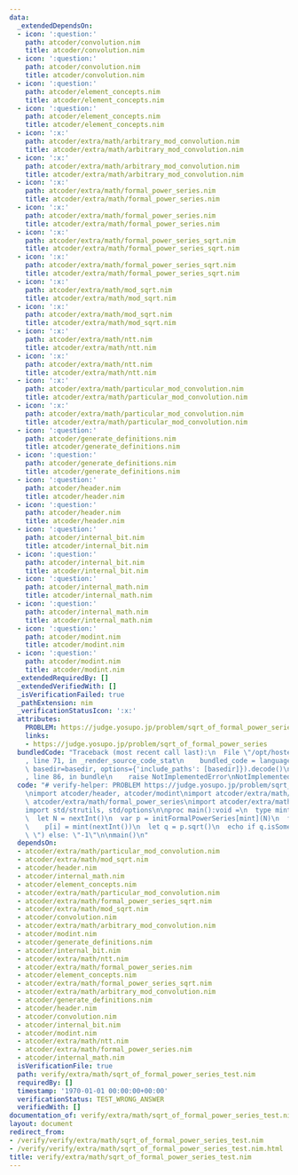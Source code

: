 ```yaml
---
data:
  _extendedDependsOn:
  - icon: ':question:'
    path: atcoder/convolution.nim
    title: atcoder/convolution.nim
  - icon: ':question:'
    path: atcoder/convolution.nim
    title: atcoder/convolution.nim
  - icon: ':question:'
    path: atcoder/element_concepts.nim
    title: atcoder/element_concepts.nim
  - icon: ':question:'
    path: atcoder/element_concepts.nim
    title: atcoder/element_concepts.nim
  - icon: ':x:'
    path: atcoder/extra/math/arbitrary_mod_convolution.nim
    title: atcoder/extra/math/arbitrary_mod_convolution.nim
  - icon: ':x:'
    path: atcoder/extra/math/arbitrary_mod_convolution.nim
    title: atcoder/extra/math/arbitrary_mod_convolution.nim
  - icon: ':x:'
    path: atcoder/extra/math/formal_power_series.nim
    title: atcoder/extra/math/formal_power_series.nim
  - icon: ':x:'
    path: atcoder/extra/math/formal_power_series.nim
    title: atcoder/extra/math/formal_power_series.nim
  - icon: ':x:'
    path: atcoder/extra/math/formal_power_series_sqrt.nim
    title: atcoder/extra/math/formal_power_series_sqrt.nim
  - icon: ':x:'
    path: atcoder/extra/math/formal_power_series_sqrt.nim
    title: atcoder/extra/math/formal_power_series_sqrt.nim
  - icon: ':x:'
    path: atcoder/extra/math/mod_sqrt.nim
    title: atcoder/extra/math/mod_sqrt.nim
  - icon: ':x:'
    path: atcoder/extra/math/mod_sqrt.nim
    title: atcoder/extra/math/mod_sqrt.nim
  - icon: ':x:'
    path: atcoder/extra/math/ntt.nim
    title: atcoder/extra/math/ntt.nim
  - icon: ':x:'
    path: atcoder/extra/math/ntt.nim
    title: atcoder/extra/math/ntt.nim
  - icon: ':x:'
    path: atcoder/extra/math/particular_mod_convolution.nim
    title: atcoder/extra/math/particular_mod_convolution.nim
  - icon: ':x:'
    path: atcoder/extra/math/particular_mod_convolution.nim
    title: atcoder/extra/math/particular_mod_convolution.nim
  - icon: ':question:'
    path: atcoder/generate_definitions.nim
    title: atcoder/generate_definitions.nim
  - icon: ':question:'
    path: atcoder/generate_definitions.nim
    title: atcoder/generate_definitions.nim
  - icon: ':question:'
    path: atcoder/header.nim
    title: atcoder/header.nim
  - icon: ':question:'
    path: atcoder/header.nim
    title: atcoder/header.nim
  - icon: ':question:'
    path: atcoder/internal_bit.nim
    title: atcoder/internal_bit.nim
  - icon: ':question:'
    path: atcoder/internal_bit.nim
    title: atcoder/internal_bit.nim
  - icon: ':question:'
    path: atcoder/internal_math.nim
    title: atcoder/internal_math.nim
  - icon: ':question:'
    path: atcoder/internal_math.nim
    title: atcoder/internal_math.nim
  - icon: ':question:'
    path: atcoder/modint.nim
    title: atcoder/modint.nim
  - icon: ':question:'
    path: atcoder/modint.nim
    title: atcoder/modint.nim
  _extendedRequiredBy: []
  _extendedVerifiedWith: []
  _isVerificationFailed: true
  _pathExtension: nim
  _verificationStatusIcon: ':x:'
  attributes:
    PROBLEM: https://judge.yosupo.jp/problem/sqrt_of_formal_power_series
    links:
    - https://judge.yosupo.jp/problem/sqrt_of_formal_power_series
  bundledCode: "Traceback (most recent call last):\n  File \"/opt/hostedtoolcache/Python/3.9.6/x64/lib/python3.9/site-packages/onlinejudge_verify/documentation/build.py\"\
    , line 71, in _render_source_code_stat\n    bundled_code = language.bundle(stat.path,\
    \ basedir=basedir, options={'include_paths': [basedir]}).decode()\n  File \"/opt/hostedtoolcache/Python/3.9.6/x64/lib/python3.9/site-packages/onlinejudge_verify/languages/nim.py\"\
    , line 86, in bundle\n    raise NotImplementedError\nNotImplementedError\n"
  code: "# verify-helper: PROBLEM https://judge.yosupo.jp/problem/sqrt_of_formal_power_series\n\
    \nimport atcoder/header, atcoder/modint\nimport atcoder/extra/math/ntt\nimport\
    \ atcoder/extra/math/formal_power_series\nimport atcoder/extra/math/formal_power_series_sqrt\n\
    import std/strutils, std/options\n\nproc main():void =\n  type mint = modint998244353\n\
    \  let N = nextInt()\n  var p = initFormalPowerSeries[mint](N)\n  for i in 0..<N:\n\
    \    p[i] = mint(nextInt())\n  let q = p.sqrt()\n  echo if q.isSome: q.get.join(\"\
    \ \") else: \"-1\"\n\nmain()\n"
  dependsOn:
  - atcoder/extra/math/particular_mod_convolution.nim
  - atcoder/extra/math/mod_sqrt.nim
  - atcoder/header.nim
  - atcoder/internal_math.nim
  - atcoder/element_concepts.nim
  - atcoder/extra/math/particular_mod_convolution.nim
  - atcoder/extra/math/formal_power_series_sqrt.nim
  - atcoder/extra/math/mod_sqrt.nim
  - atcoder/convolution.nim
  - atcoder/extra/math/arbitrary_mod_convolution.nim
  - atcoder/modint.nim
  - atcoder/generate_definitions.nim
  - atcoder/internal_bit.nim
  - atcoder/extra/math/ntt.nim
  - atcoder/extra/math/formal_power_series.nim
  - atcoder/element_concepts.nim
  - atcoder/extra/math/formal_power_series_sqrt.nim
  - atcoder/extra/math/arbitrary_mod_convolution.nim
  - atcoder/generate_definitions.nim
  - atcoder/header.nim
  - atcoder/convolution.nim
  - atcoder/internal_bit.nim
  - atcoder/modint.nim
  - atcoder/extra/math/ntt.nim
  - atcoder/extra/math/formal_power_series.nim
  - atcoder/internal_math.nim
  isVerificationFile: true
  path: verify/extra/math/sqrt_of_formal_power_series_test.nim
  requiredBy: []
  timestamp: '1970-01-01 00:00:00+00:00'
  verificationStatus: TEST_WRONG_ANSWER
  verifiedWith: []
documentation_of: verify/extra/math/sqrt_of_formal_power_series_test.nim
layout: document
redirect_from:
- /verify/verify/extra/math/sqrt_of_formal_power_series_test.nim
- /verify/verify/extra/math/sqrt_of_formal_power_series_test.nim.html
title: verify/extra/math/sqrt_of_formal_power_series_test.nim
---
```


